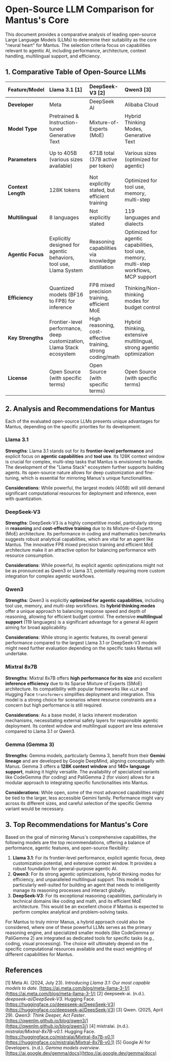 # Open-Source LLM Comparison for Mantus's Core

This document provides a comparative analysis of leading open-source Large Language Models (LLMs) to determine their suitability as the core "neural heart" for Mantus. The selection criteria focus on capabilities relevant to agentic AI, including performance, architecture, context handling, multilingual support, and efficiency.

## 1. Comparative Table of Open-Source LLMs

| Feature/Model       | Llama 3.1 [1]                                  | DeepSeek-V3 [2]                                | Qwen3 [3]                                         | Mixtral 8x7B [4]                               | Gemma (Gemma 3) [5]                               |
| :------------------ | :--------------------------------------------- | :--------------------------------------------- | :------------------------------------------------ | :--------------------------------------------- | :------------------------------------------------ |
| **Developer**       | Meta                                           | DeepSeek AI                                    | Alibaba Cloud                                     | Mistral AI                                     | Google DeepMind                                   |
| **Model Type**      | Pretrained & Instruction-tuned Generative Text | Mixture-of-Experts (MoE)                       | Hybrid Thinking Modes, Generative Text            | Sparse Mixture of Experts (SMoE)               | Generative AI (Text & Image Input)                |
| **Parameters**      | Up to 405B (various sizes available)           | 671B total (37B active per token)              | Various sizes (optimized for agentic)             | 47B total (8x7B experts)                       | Various sizes (e.g., Gemma 3, CodeGemma, etc.)    |
| **Context Length**  | 128K tokens                                    | Not explicitly stated, but efficient training  | Optimized for tool use, memory, multi-step        | Not explicitly stated                          | 128K tokens (Gemma 3)                             |
| **Multilingual**    | 8 languages                                    | Not explicitly stated                          | 119 languages and dialects                        | 5 languages                                    | 140+ languages (Gemma 3)                          |
| **Agentic Focus**   | Explicitly designed for agentic behaviors, tool use, Llama System | Reasoning capabilities via knowledge distillation | Optimized for agentic capabilities, tool use, memory, multi-step workflows, MCP support | Strong general performance, suitable for agentic with external safety | Specific variants (CodeGemma, PaliGemma), strong general capabilities |
| **Efficiency**      | Quantized models (BF16 to FP8) for inference   | FP8 mixed precision training, efficient MoE    | Thinking/Non-thinking modes for budget control    | FP16, 8-bit/4-bit quantization, Flash Attention 2 | Lightweight, designed for hardware/mobile         |
| **Key Strengths**   | Frontier-level performance, deep customization, Llama Stack ecosystem | High reasoning, cost-effective training, strong coding/math | Hybrid thinking, extensive multilingual, strong agentic optimization | High performance for size, inference efficiency, easy deployment | Gemini lineage, specialized variants, broad language support |
| **License**         | Open Source (with specific terms)              | Open Source (with specific terms)              | Open Source (with specific terms)                 | Apache 2.0                                     | Open Source (with specific terms)                 |

## 2. Analysis and Recommendations for Mantus

Each of the evaluated open-source LLMs presents unique advantages for Mantus, depending on the specific priorities for its development.

### Llama 3.1

**Strengths**: Llama 3.1 stands out for its **frontier-level performance** and explicit focus on **agentic capabilities** and **tool use**. Its 128K context window is crucial for complex, multi-step tasks that Mantus is envisioned to handle. The development of the "Llama Stack" ecosystem further supports building agents. Its open-source nature allows for deep customization and fine-tuning, which is essential for mirroring Manus's unique functionalities.

**Considerations**: While powerful, the largest models (405B) will still demand significant computational resources for deployment and inference, even with quantization.

### DeepSeek-V3

**Strengths**: DeepSeek-V3 is a highly competitive model, particularly strong in **reasoning** and **cost-effective training** due to its Mixture-of-Experts (MoE) architecture. Its performance in coding and mathematics benchmarks suggests robust analytical capabilities, which are vital for an agent like Mantus. The innovative FP8 mixed precision training and efficient MoE architecture make it an attractive option for balancing performance with resource consumption.

**Considerations**: While powerful, its explicit agentic optimizations might not be as pronounced as Qwen3 or Llama 3.1, potentially requiring more custom integration for complex agentic workflows.

### Qwen3

**Strengths**: Qwen3 is explicitly **optimized for agentic capabilities**, including tool use, memory, and multi-step workflows. Its **hybrid thinking modes** offer a unique approach to balancing response speed and depth of reasoning, allowing for efficient budget control. The extensive **multilingual support** (119 languages) is a significant advantage for a general AI agent aiming for broad applicability.

**Considerations**: While strong in agentic features, its overall general performance compared to the largest Llama 3.1 or DeepSeek-V3 models might need further evaluation depending on the specific tasks Mantus will undertake.

### Mixtral 8x7B

**Strengths**: Mixtral 8x7B offers **high performance for its size** and excellent **inference efficiency** due to its Sparse Mixture of Experts (SMoE) architecture. Its compatibility with popular frameworks like `vLLM` and Hugging Face `transformers` simplifies deployment and integration. This model is a strong choice for scenarios where resource constraints are a concern but high performance is still required.

**Considerations**: As a base model, it lacks inherent moderation mechanisms, necessitating external safety layers for responsible agentic deployment. Its context window and multilingual support are less extensive compared to Llama 3.1 or Qwen3.

### Gemma (Gemma 3)

**Strengths**: Gemma models, particularly Gemma 3, benefit from their **Gemini lineage** and are developed by Google DeepMind, aligning conceptually with Manus. Gemma 3 offers a **128K context window** and **140+ language support**, making it highly versatile. The availability of specialized variants like CodeGemma (for coding) and PaliGemma 2 (for vision) allows for a modular approach to integrating specific functionalities into Mantus.

**Considerations**: While open, some of the most advanced capabilities might be tied to the larger, less accessible Gemini family. Performance might vary across its different sizes, and careful selection of the specific Gemma variant would be necessary.

## 3. Top Recommendations for Mantus's Core

Based on the goal of mirroring Manus's comprehensive capabilities, the following models are the top recommendations, offering a balance of performance, agentic features, and open-source flexibility:

1.  **Llama 3.1**: For its frontier-level performance, explicit agentic focus, deep customization potential, and extensive context window. It provides a robust foundation for general-purpose agentic AI.
2.  **Qwen3**: For its strong agentic optimizations, hybrid thinking modes for efficiency, and unparalleled multilingual support. This model is particularly well-suited for building an agent that needs to intelligently manage its reasoning processes and interact globally.
3.  **DeepSeek-V3**: For its exceptional reasoning capabilities, particularly in technical domains like coding and math, and its efficient MoE architecture. This would be an excellent choice if Mantus is expected to perform complex analytical and problem-solving tasks.

For Mantus to truly mirror Manus, a hybrid approach could also be considered, where one of these powerful LLMs serves as the primary reasoning engine, and specialized smaller models (like CodeGemma or PaliGemma 2) are integrated as dedicated tools for specific tasks (e.g., coding, visual processing). The choice will ultimately depend on the specific computational resources available and the exact weighting of different capabilities for Mantus.

## References

[1] Meta AI. (2024, July 23). *Introducing Llama 3.1: Our most capable models to date*. [https://ai.meta.com/blog/meta-llama-3-1/](https://ai.meta.com/blog/meta-llama-3-1/)
[2] deepseek-ai. (n.d.). *deepseek-ai/DeepSeek-V3*. Hugging Face. [https://huggingface.co/deepseek-ai/DeepSeek-V3](https://huggingface.co/deepseek-ai/DeepSeek-V3)
[3] Qwen. (2025, April 29). *Qwen3: Think Deeper, Act Faster*. [https://qwenlm.github.io/blog/qwen3/](https://qwenlm.github.io/blog/qwen3/)
[4] mistralai. (n.d.). *mistralai/Mixtral-8x7B-v0.1*. Hugging Face. [https://huggingface.co/mistralai/Mixtral-8x7B-v0.1](https://huggingface.co/mistralai/Mixtral-8x7B-v0.1)
[5] Google AI for Developers. (n.d.). *Gemma models overview*. [https://ai.google.dev/gemma/docs](https://ai.google.dev/gemma/docs)

